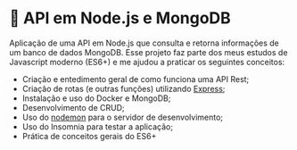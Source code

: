 # 🚀 API em Node.js e MongoDB

Aplicação de uma API em Node.js que consulta e retorna informações de um banco de dados MongoDB. Esse projeto faz parte dos meus estudos de Javascript moderno (ES6+) e me ajudou a praticar os seguintes conceitos:
- Criação e entedimento geral de como funciona uma API Rest;
- Criação de rotas (e outras funções) utilizando [Express](https://github.com/expressjs/express);
- Instalação e uso do Docker e MongoDB;
- Desenvolvimento de CRUD;
- Uso do [nodemon](https://github.com/remy/nodemon) para o servidor de desenvolvimento;
- Uso do Insomnia para testar a aplicação;
- Prática de conceitos gerais do ES6+